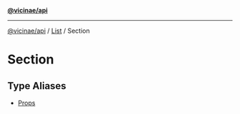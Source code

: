 [**@vicinae/api**](../../../../../README.md)

***

[@vicinae/api](../../../../../README.md) / [List](../../README.md) / Section

# Section

## Type Aliases

- [Props](type-aliases/Props.md)
